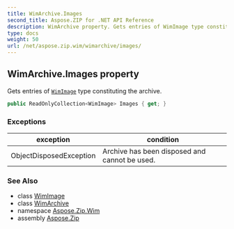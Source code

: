 ```yaml
---
title: WimArchive.Images
second_title: Aspose.ZIP for .NET API Reference
description: WimArchive property. Gets entries of WimImage type constituting the archive
type: docs
weight: 50
url: /net/aspose.zip.wim/wimarchive/images/
---
```

## WimArchive.Images property

Gets entries of [`WimImage`](../../wimimage/) type constituting the archive.

```csharp
public ReadOnlyCollection<WimImage> Images { get; }
```

### Exceptions

| exception | condition |
| --- | --- |
| ObjectDisposedException | Archive has been disposed and cannot be used. |

### See Also

* class [WimImage](../../wimimage/)
* class [WimArchive](../)
* namespace [Aspose.Zip.Wim](../../wimarchive/)
* assembly [Aspose.Zip](../../../)



